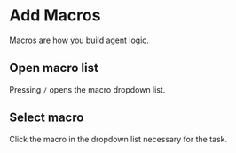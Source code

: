 # Add Macros

Macros are how you build agent logic.

## Open macro list

Pressing `/` opens the macro dropdown list.

## Select macro

Click the macro in the dropdown list necessary for the task.
